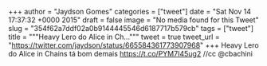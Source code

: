 
+++
author = "Jaydson Gomes"
categories = ["tweet"]
date = "Sat Nov 14 17:37:32 +0000 2015"
draft = false
image = "No media found for this Tweet"
slug = "354f62a7ddf02a0b9144445546d6187717b579cb"
tags = ["tweet"]
title = """Heavy Lero do Alice in Ch..."""
tweet = true
tweet_url = "https://twitter.com/jaydson/status/665584361773907968"
+++
Heavy Lero do Alice in Chains tá bom demais https://t.co/PYM7I45ug2 //cc @cbachini
